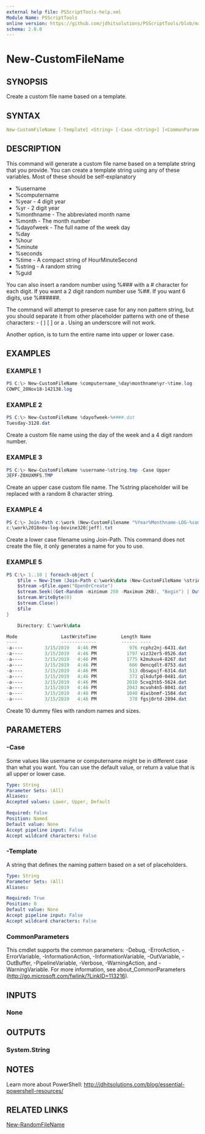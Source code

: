 ```yaml
---
external help file: PSScriptTools-help.xml
Module Name: PSScriptTools
online version: https://github.com/jdhitsolutions/PSScriptTools/blob/master/docs/New-CustomFileName.md
schema: 2.0.0
---
```


# New-CustomFileName

## SYNOPSIS

Create a custom file name based on a template.

## SYNTAX

```yaml
New-CustomFileName [-Template] <String> [-Case <String>] [<CommonParameters>]
```

## DESCRIPTION

This command will generate a custom file name based on a template string that you provide. You can create a template string using any of these variables. Most of these should be self-explanatory

- %username
- %computername
- %year  - 4 digit year
- %yr  - 2 digit year
- %monthname - The abbreviated month name
- %month  - The month number
- %dayofweek - The full name of the week day
- %day
- %hour
- %minute
- %seconds
- %time  - A compact string of HourMinuteSecond
- %string - A random string
- %guid

You can also insert a random number using %### with a # character for each digit. If you want a 2 digit random number use %##. If you want 6 digits, use %######.

The command will attempt to preserve case for any non pattern string, but you should separate it from other placeholder patterns with one of these characters: - ( ) [ ] or a . Using an underscore will not work.

Another option, is to turn the entire name into upper or lower case.

## EXAMPLES

### EXAMPLE 1

```powershell
PS C:\> New-CustomFileName %computername_%day%monthname%yr-%time.log
COWPC_28Nov18-142138.log
```

### EXAMPLE 2

```powershell
PS C:\> New-CustomFileName %dayofweek-%####.dat
Tuesday-3128.dat
```

Create a custom file name using the day of the week and a 4 digit random number.

### EXAMPLE 3

```powershell
PS C:\> New-CustomFileName %username-%string.tmp -Case Upper
JEFF-Z0XUXMFS.TMP
```

Create an upper case custom file name. The %string placeholder will be replaced with a random 8 character string.

### EXAMPLE 4

```powershell
PS C:\> Join-Path c:\work (New-CustomFilename "%Year%Monthname-LOG-%computername[%username].txt" -case lower)
c:\work\2018nov-log-bovine320[jeff].txt
```

Create a lower case filename using Join-Path. This command does not create the file, it only generates a name for you to use.

### EXAMPLE 5

```powershell
PS C:\> 1..10 | foreach-object {
    $file = New-Item (Join-Path c:\work\data (New-CustomFileName %string-%####.dat))
    $stream =$file.open("OpenOrCreate")
    $stream.Seek((Get-Random -minimum 250 -Maximum 2KB), "Begin") | Out-Null
    $stream.WriteByte(0)
    $stream.Close()
    $file
}

    Directory: C:\work\data

Mode                LastWriteTime         Length Name
----                -------------         ------ ----
-a----        3/15/2019   4:46 PM            976 rcphz2nj-6431.dat
-a----        3/15/2019   4:46 PM           1797 viz32er5-0526.dat
-a----        3/15/2019   4:46 PM           1775 k2mukuv4-8267.dat
-a----        3/15/2019   4:46 PM            666 0encqdlt-8753.dat
-a----        3/15/2019   4:46 PM            513 dbswpujf-6314.dat
-a----        3/15/2019   4:46 PM            371 qlkdufp0-0481.dat
-a----        3/15/2019   4:46 PM           2010 5cxq3tb5-5624.dat
-a----        3/15/2019   4:46 PM           2043 mcvoh4n5-8041.dat
-a----        3/15/2019   4:46 PM           1048 4iwibnmf-1584.dat
-a----        3/15/2019   4:46 PM            378 fgsj0rtd-2894.dat
```

Create 10 dummy files with random names and sizes.

## PARAMETERS

### -Case

Some values like username or computername might be in different case than what you want. You can use the default value, or return a value that is all upper or lower case.

```yaml
Type: String
Parameter Sets: (All)
Aliases:
Accepted values: Lower, Upper, Default

Required: False
Position: Named
Default value: None
Accept pipeline input: False
Accept wildcard characters: False
```

### -Template

A string that defines the naming pattern based on a set of placeholders.

```yaml
Type: String
Parameter Sets: (All)
Aliases:

Required: True
Position: 0
Default value: None
Accept pipeline input: False
Accept wildcard characters: False
```

### CommonParameters

This cmdlet supports the common parameters: -Debug, -ErrorAction, -ErrorVariable, -InformationAction, -InformationVariable, -OutVariable, -OutBuffer, -PipelineVariable, -Verbose, -WarningAction, and -WarningVariable. For more information, see about_CommonParameters (http://go.microsoft.com/fwlink/?LinkID=113216).

## INPUTS

### None

## OUTPUTS

### System.String

## NOTES

Learn more about PowerShell: http://jdhitsolutions.com/blog/essential-powershell-resources/

## RELATED LINKS

[New-RandomFileName](./New-RandomFileName.md)
